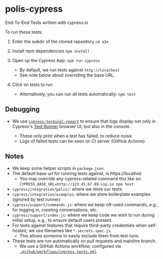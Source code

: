 # polis-cypress

End-To-End Tests written with cypress.io

To run these tests:

1. Enter the subdir of the cloned repository
`cd e2e`

2. Install npm dependencies
`npm install`

3. Open up the Cypress App: `npm run cypress`
    - By default, we run tests against `http://localhost`
    - See note below about overriding the base URL.

4. Click on tests to run
    - Alternatively, you can run all tests automatically: `npm test`

## Debugging

- We use [`cypress-terminal-report`][] to ensure that logs display not only in
  Cypress's [Test Runner][test-runner] browser UI, but also in the console.
    - These only print when a test has failed, to reduce noise.
    - Logs of failed tests can be seen on CI server (GitHub Actions).

   [`cypress-terminal-report`]: https://github.com/archfz/cypress-terminal-report#readme
   [test-runner]: https://docs.cypress.io/guides/core-concepts/test-runner.html

## Notes

- We keep some helper scripts in `package.json`.
- The default base url for running tests against, is https://localhist
  - You may override any cypress-related command this like so: `CYPRESS_BASE_URL=http://123.45.67.89.xip.io npm test`
- `cypress/integration/polis/`: where we store our tests
- `cypress/integration/examples`: where we store boilerplate examples (ignored by test runner)
- `cypress/support/commands.js`: where we keep oft-used commands, e.g., for logging in, creating conversations, etc.
- `cypress/support/index.js`: where we keep code we wish to run during initial setup, e.g., to ensure default users present.
- For tests against features that require third-party credentials when self-hosted, we use filenames like `*.secrets.spec.js`.
  - This allows someone to easily exclude them from test runs.
- These tests are run automatically on pull requests and mainline branch.
  - We use a GitHub Actions workflow, configured via [`.github/workflows/cypress-tests.yml`](/.github/workflows/cypress-tests.yml).
